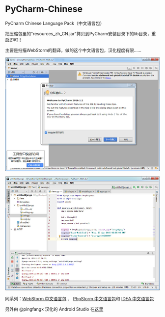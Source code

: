 # PyCharm-Chinese
PyCharm Chinese Language Pack（中文语言包）


把压缩包里的"resources_zh_CN.jar"拷贝到PyCharm安装目录下的lib目录，重启即可！

主要是扫描WebStorm的翻译，做的这个中文语言包，汉化程度有限……


![image](images/screen-01.jpg)

![image](images/screen-02.jpg)

同系列：[WebStorm 中文语言包](https://github.com/ewen0930/WebStorm-Chinese) 、 [PhpStorm 中文语言包](https://github.com/ewen0930/PhpStorm-Chinese)和 [IDEA 中文语言包](https://github.com/ewen0930/IDEA-Chinese)

另外由 @pingfangx 汉化的 Android Studio 在[这里](https://github.com/pingfangx/TranslatorX/releases)